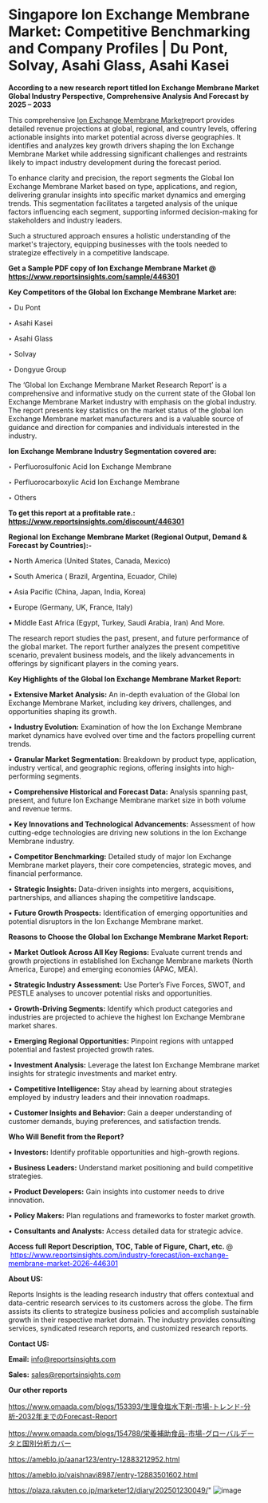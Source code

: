 # Singapore Ion Exchange Membrane Market: Competitive Benchmarking and Company Profiles | Du Pont, Solvay, Asahi Glass, Asahi Kasei

<strong>According to a new research report titled Ion Exchange Membrane Market Global Industry Perspective, Comprehensive Analysis And Forecast by 2025 – 2033</strong>

This comprehensive <a href=https://www.reportsinsights.com/sample/446301>Ion Exchange Membrane Market</a>report provides detailed revenue projections at global, regional, and country levels, offering actionable insights into market potential across diverse geographies. It identifies and analyzes key growth drivers shaping the Ion Exchange Membrane Market while addressing significant challenges and restraints likely to impact industry development during the forecast period.

To enhance clarity and precision, the report segments the Global Ion Exchange Membrane Market based on type, applications, and region, delivering granular insights into specific market dynamics and emerging trends. This segmentation facilitates a targeted analysis of the unique factors influencing each segment, supporting informed decision-making for stakeholders and industry leaders.

Such a structured approach ensures a holistic understanding of the market's trajectory, equipping businesses with the tools needed to strategize effectively in a competitive landscape.

<strong>Get a Sample PDF copy of Ion Exchange Membrane Market </strong><strong>@<a href=https://www.reportsinsights.com/sample/446301 style=color:#0000ff;> https://www.reportsinsights.com/sample/446301</a></strong></font>

<strong>Key Competitors of the Global Ion Exchange Membrane Market are:</strong>

‣ Du Pont

‣ Asahi Kasei

‣ Asahi Glass

‣ Solvay

‣ Dongyue Group

The ‘Global Ion Exchange Membrane Market Research Report’ is a comprehensive and informative study on the current state of the Global Ion Exchange Membrane Market industry with emphasis on the global industry. The report presents key statistics on the market status of the global Ion Exchange Membrane market manufacturers and is a valuable source of guidance and direction for companies and individuals interested in the industry.

<strong>Ion Exchange Membrane Industry Segmentation covered are:</strong>

‣ Perfluorosulfonic Acid Ion Exchange Membrane

‣ Perfluorocarboxylic Acid Ion Exchange Membrane

‣ Others

<strong>To get this report at a profitable rate.: <a href=https://www.reportsinsights.com/discount/446301 style=color:#0000ff;>https://www.reportsinsights.com/discount/446301</a></strong></font>

<strong>Regional Ion Exchange Membrane Market (Regional Output, Demand &amp; Forecast by Countries):-</strong>

• North America (United States, Canada, Mexico)

• South America ( Brazil, Argentina, Ecuador, Chile)

• Asia Pacific (China, Japan, India, Korea)

• Europe (Germany, UK, France, Italy)

• Middle East Africa (Egypt, Turkey, Saudi Arabia, Iran) And More.

The research report studies the past, present, and future performance of the global market. The report further analyzes the present competitive scenario, prevalent business models, and the likely advancements in offerings by significant players in the coming years.

<strong>Key Highlights of the Global Ion Exchange Membrane Market Report:</strong>

• <strong>Extensive Market Analysis:</strong> An in-depth evaluation of the Global Ion Exchange Membrane Market, including key drivers, challenges, and opportunities shaping its growth.

• <strong>Industry Evolution:</strong> Examination of how the Ion Exchange Membrane market dynamics have evolved over time and the factors propelling current trends.

• <strong>Granular Market Segmentation:</strong> Breakdown by product type, application, industry vertical, and geographic regions, offering insights into high-performing segments.

• <strong>Comprehensive Historical and Forecast Data:</strong> Analysis spanning past, present, and future Ion Exchange Membrane market size in both volume and revenue terms.

• <strong>Key Innovations and Technological Advancements:</strong> Assessment of how cutting-edge technologies are driving new solutions in the Ion Exchange Membrane industry.

• <strong>Competitor Benchmarking:</strong> Detailed study of major Ion Exchange Membrane market players, their core competencies, strategic moves, and financial performance.

• <strong>Strategic Insights:</strong> Data-driven insights into mergers, acquisitions, partnerships, and alliances shaping the competitive landscape.

• <strong>Future Growth Prospects:</strong> Identification of emerging opportunities and potential disruptors in the Ion Exchange Membrane market.

<strong>Reasons to Choose the Global Ion Exchange Membrane Market Report:</strong>

• <strong>Market Outlook Across All Key Regions:</strong> Evaluate current trends and growth projections in established Ion Exchange Membrane markets (North America, Europe) and emerging economies (APAC, MEA).

• <strong>Strategic Industry Assessment:</strong> Use Porter’s Five Forces, SWOT, and PESTLE analyses to uncover potential risks and opportunities.

• <strong>Growth-Driving Segments:</strong> Identify which product categories and industries are projected to achieve the highest Ion Exchange Membrane market shares.

• <strong>Emerging Regional Opportunities:</strong> Pinpoint regions with untapped potential and fastest projected growth rates.

• <strong>Investment Analysis:</strong> Leverage the latest Ion Exchange Membrane market insights for strategic investments and market entry.

• <strong>Competitive Intelligence:</strong> Stay ahead by learning about strategies employed by industry leaders and their innovation roadmaps.

• <strong>Customer Insights and Behavior:</strong> Gain a deeper understanding of customer demands, buying preferences, and satisfaction trends.

<strong>Who Will Benefit from the Report?</strong>

• <strong>Investors:</strong> Identify profitable opportunities and high-growth regions.

• <strong>Business Leaders:</strong> Understand market positioning and build competitive strategies.

• <strong>Product Developers:</strong> Gain insights into customer needs to drive innovation.

• <strong>Policy Makers:</strong> Plan regulations and frameworks to foster market growth.

• <strong>Consultants and Analysts:</strong> Access detailed data for strategic advice.
</ul>
<strong>Access full Report Description, TOC, Table of Figure, Chart, etc. </strong>@  <a href=https://www.reportsinsights.com/industry-forecast/ion-exchange-membrane-market-2026-446301 style=color:#0000ff;>https://www.reportsinsights.com/industry-forecast/ion-exchange-membrane-market-2026-446301</a></font>

<strong><strong>About US</strong>:</strong>

Reports Insights is the leading research industry that offers contextual and data-centric research services to its customers across the globe. The firm assists its clients to strategize business policies and accomplish sustainable growth in their respective market domain. The industry provides consulting services, syndicated research reports, and customized research reports.

<strong>Contact US:</strong>

<p class=""""><b>Email:</b> <a href=mailto:info@reportsinsights.com>info@reportsinsights.com</a></p>
<p class=""""><b>Sales:</b> <a href=mailto:sales@reportsinsights.com>sales@reportsinsights.com</a></p>

<strong>Our other reports</strong>

<a href=https://www.omaada.com/blogs/153393/生理食塩水下剤-市場-トレンド-分析-2032年までのForecast-Report>https://www.omaada.com/blogs/153393/生理食塩水下剤-市場-トレンド-分析-2032年までのForecast-Report</a>

<a href=https://www.omaada.com/blogs/154788/栄養補助食品-市場-グローバルデータと国別分析カバー>https://www.omaada.com/blogs/154788/栄養補助食品-市場-グローバルデータと国別分析カバー</a>

<a href=https://ameblo.jp/aanar123/entry-12883212952.html>https://ameblo.jp/aanar123/entry-12883212952.html</a>

<a href=https://ameblo.jp/vaishnavi8987/entry-12883501602.html>https://ameblo.jp/vaishnavi8987/entry-12883501602.html</a>

<a href=https://plaza.rakuten.co.jp/marketer12/diary/202501230049/>https://plaza.rakuten.co.jp/marketer12/diary/202501230049/</a>"
![image](https://github.com/user-attachments/assets/47a9ffeb-45fc-4400-bbea-5aa7a15b302a)
